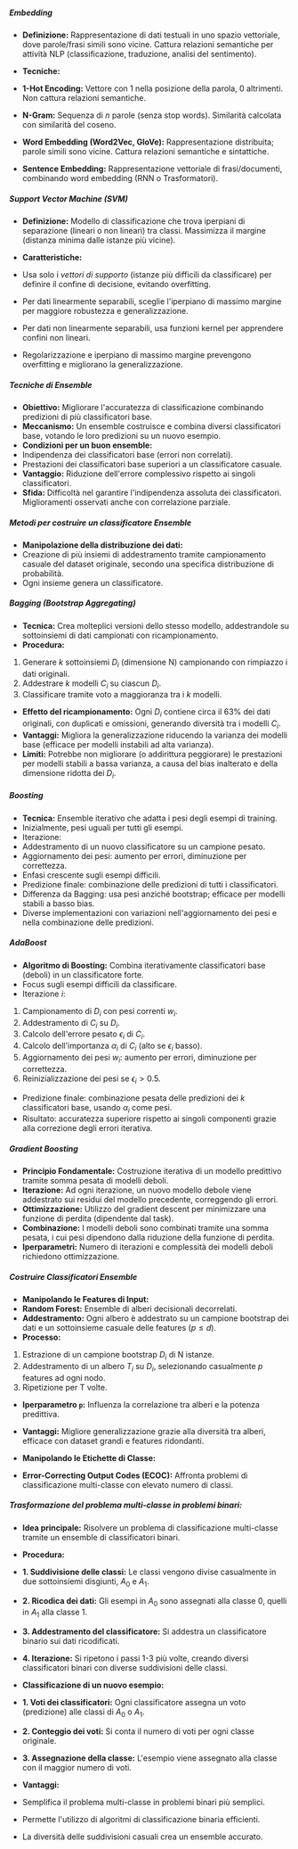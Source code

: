 ##### Embedding

* **Definizione:** Rappresentazione di dati testuali in uno spazio vettoriale, dove parole/frasi simili sono vicine. Cattura relazioni semantiche per attività NLP (classificazione, traduzione, analisi del sentimento).

 * **Tecniche:**
 * **1-Hot Encoding:** Vettore con 1 nella posizione della parola, 0 altrimenti. Non cattura relazioni semantiche.
 * **N-Gram:** Sequenza di *n* parole (senza stop words). Similarità calcolata con similarità del coseno.
 * **Word Embedding (Word2Vec, GloVe):** Rappresentazione distribuita; parole simili sono vicine. Cattura relazioni semantiche e sintattiche.
 * **Sentence Embedding:** Rappresentazione vettoriale di frasi/documenti, combinando word embedding (RNN o Trasformatori).

##### Support Vector Machine (SVM)

* **Definizione:** Modello di classificazione che trova iperpiani di separazione (lineari o non lineari) tra classi. Massimizza il margine (distanza minima dalle istanze più vicine).

 * **Caratteristiche:**
 * Usa solo i *vettori di supporto* (istanze più difficili da classificare) per definire il confine di decisione, evitando overfitting.
 * Per dati linearmente separabili, sceglie l'iperpiano di massimo margine per maggiore robustezza e generalizzazione.
 * Per dati non linearmente separabili, usa funzioni kernel per apprendere confini non lineari.
 * Regolarizzazione e iperpiano di massimo margine prevengono overfitting e migliorano la generalizzazione.

##### Tecniche di Ensemble

* **Obiettivo:** Migliorare l'accuratezza di classificazione combinando predizioni di più classificatori base.
 * **Meccanismo:** Un ensemble costruisce e combina diversi classificatori base, votando le loro predizioni su un nuovo esempio.
 * **Condizioni per un buon ensemble:**
 * Indipendenza dei classificatori base (errori non correlati).
 * Prestazioni dei classificatori base superiori a un classificatore casuale.
 * **Vantaggio:** Riduzione dell'errore complessivo rispetto ai singoli classificatori.
 * **Sfida:** Difficoltà nel garantire l'indipendenza assoluta dei classificatori. Miglioramenti osservati anche con correlazione parziale.

##### Metodi per costruire un classificatore Ensemble

* **Manipolazione della distribuzione dei dati:**
 * Creazione di più insiemi di addestramento tramite campionamento casuale del dataset originale, secondo una specifica distribuzione di probabilità.
 * Ogni insieme genera un classificatore.

##### Bagging (Bootstrap Aggregating)

* **Tecnica:** Crea molteplici versioni dello stesso modello, addestrandole su sottoinsiemi di dati campionati con ricampionamento.
 * **Procedura:**
 1. Generare *k* sottoinsiemi $D_i$ (dimensione N) campionando con rimpiazzo i dati originali.
 2. Addestrare *k* modelli $C_i$ su ciascun $D_i$.
 3. Classificare tramite voto a maggioranza tra i *k* modelli.
* **Effetto del ricampionamento:** Ogni $D_i$ contiene circa il 63% dei dati originali, con duplicati e omissioni, generando diversità tra i modelli $C_i$.
* **Vantaggi:** Migliora la generalizzazione riducendo la varianza dei modelli base (efficace per modelli instabili ad alta varianza).
* **Limiti:** Potrebbe non migliorare (o addirittura peggiorare) le prestazioni per modelli stabili a bassa varianza, a causa del bias inalterato e della dimensione ridotta dei $D_i$.

##### Boosting

* **Tecnica:** Ensemble iterativo che adatta i pesi degli esempi di training.
 * Inizialmente, pesi uguali per tutti gli esempi.
 * Iterazione:
 * Addestramento di un nuovo classificatore su un campione pesato.
 * Aggiornamento dei pesi: aumento per errori, diminuzione per correttezza.
 * Enfasi crescente sugli esempi difficili.
 * Predizione finale: combinazione delle predizioni di tutti i classificatori.
 * Differenza da Bagging: usa pesi anziché bootstrap; efficace per modelli stabili a basso bias.
 * Diverse implementazioni con variazioni nell'aggiornamento dei pesi e nella combinazione delle predizioni.

##### AdaBoost

* **Algoritmo di Boosting:** Combina iterativamente classificatori base (deboli) in un classificatore forte.
 * Focus sugli esempi difficili da classificare.
 * Iterazione *i*:
 1. Campionamento di $D_i$ con pesi correnti $w_i$.
 2. Addestramento di $C_i$ su $D_i$.
 3. Calcolo dell'errore pesato $\epsilon_i$ di $C_i$.
 4. Calcolo dell'importanza $\alpha_i$ di $C_i$ (alto se $\epsilon_i$ basso).
 5. Aggiornamento dei pesi $w_i$: aumento per errori, diminuzione per correttezza.
 6. Reinizializzazione dei pesi se $\epsilon_i > 0.5$.
 * Predizione finale: combinazione pesata delle predizioni dei $k$ classificatori base, usando $\alpha_i$ come pesi.
 * Risultato: accuratezza superiore rispetto ai singoli componenti grazie alla correzione degli errori iterativa.

##### Gradient Boosting

* **Principio Fondamentale:** Costruzione iterativa di un modello predittivo tramite somma pesata di modelli deboli.
 * **Iterazione:** Ad ogni iterazione, un nuovo modello debole viene addestrato sui residui del modello precedente, correggendo gli errori.
 * **Ottimizzazione:** Utilizzo del gradient descent per minimizzare una funzione di perdita (dipendente dal task).
 * **Combinazione:** I modelli deboli sono combinati tramite una somma pesata, i cui pesi dipendono dalla riduzione della funzione di perdita.
 * **Iperparametri:** Numero di iterazioni e complessità dei modelli deboli richiedono ottimizzazione.

##### Costruire Classificatori Ensemble

* **Manipolando le Features di Input:**
 * **Random Forest:** Ensemble di alberi decisionali decorrelati.
 * **Addestramento:** Ogni albero è addestrato su un campione bootstrap dei dati e un sottoinsieme casuale delle features ($p \le d$).
 * **Processo:**
 1. Estrazione di un campione bootstrap $D_i$ di N istanze.
 2. Addestramento di un albero $T_i$ su $D_i$, selezionando casualmente $p$ features ad ogni nodo.
 3. Ripetizione per T volte.
 * **Iperparametro `p`:** Influenza la correlazione tra alberi e la potenza predittiva.
 * **Vantaggi:** Migliore generalizzazione grazie alla diversità tra alberi, efficace con dataset grandi e features ridondanti.

* **Manipolando le Etichette di Classe:**
 * **Error-Correcting Output Codes (ECOC):** Affronta problemi di classificazione multi-classe con elevato numero di classi.

##### Trasformazione del problema multi-classe in problemi binari:

* **Idea principale:** Risolvere un problema di classificazione multi-classe tramite un ensemble di classificatori binari.

 * **Procedura:**
 * **1. Suddivisione delle classi:** Le classi vengono divise casualmente in due sottoinsiemi disgiunti, $A_0$ e $A_1$.
 * **2. Ricodica dei dati:** Gli esempi in $A_0$ sono assegnati alla classe 0, quelli in $A_1$ alla classe 1.
 * **3. Addestramento del classificatore:** Si addestra un classificatore binario sui dati ricodificati.
 * **4. Iterazione:** Si ripetono i passi 1-3 più volte, creando diversi classificatori binari con diverse suddivisioni delle classi.

 * **Classificazione di un nuovo esempio:**
 * **1. Voti dei classificatori:** Ogni classificatore assegna un voto (predizione) alle classi di $A_0$ o $A_1$.
 * **2. Conteggio dei voti:** Si conta il numero di voti per ogni classe originale.
 * **3. Assegnazione della classe:** L'esempio viene assegnato alla classe con il maggior numero di voti.

 * **Vantaggi:**
 * Semplifica il problema multi-classe in problemi binari più semplici.
 * Permette l'utilizzo di algoritmi di classificazione binaria efficienti.
 * La diversità delle suddivisioni casuali crea un ensemble accurato.

